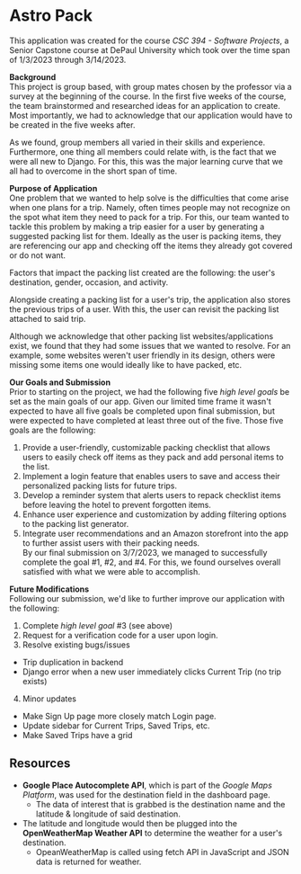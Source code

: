 
# Astro Pack
This application was created for the course *CSC 394 - Software Projects*, a Senior Capstone course at DePaul University which took over the time span of 1/3/2023 through 3/14/2023.

**Background**\
This project is group based, with group mates chosen by the professor via a survey at the beginning of the course. In the first five weeks of the course, the team brainstormed and researched ideas for an application to create. Most importantly, we had to acknowledge that our application would have to be created in the five weeks after.

As we found, group members all varied in their skills and experience. Furthermore, one thing all members could relate with, is the fact that we were all new to Django. For this, this was the major learning curve that we all had to overcome in the short span of time.

**Purpose of Application**\
One problem that we wanted to help solve is the difficulties that come arise when one plans for a trip. Namely, often times people may not recognize on the spot what item they need to pack for a trip. For this, our team wanted to tackle this problem by making a trip easier for a user by generating a suggested packing list for them. Ideally as the user is packing items, they are referencing our app and checking off the items they already got covered or do not want.

Factors that impact the packing list created are the following: the user's destination, gender, occasion, and activity. 

Alongside creating a packing list for a user's trip, the application also stores the previous trips of a user. With this, the user can revisit the packing list attached to said trip.

Although we acknowledge that other packing list websites/applications exist, we found that they had some issues that we wanted to resolve. For an example, some websites weren't user friendly in its design, others were missing some items one would ideally like to have packed, etc.


**Our Goals and Submission**\
Prior to starting on the project, we had the following five *high level goals* be set as the main goals of our app. Given our limited time frame it wasn't expected to have all five goals be completed upon final submission, but were expected to have completed at least three out of the five. Those five goals are the following:
1. Provide a user-friendly, customizable packing checklist that allows users to easily check off items as they pack and add personal items to the list.
2. Implement a login feature that enables users to save and access their personalized packing lists for future trips.
3. Develop a reminder system that alerts users to repack checklist items before leaving the hotel to prevent forgotten items.
4. Enhance user experience and customization by adding filtering options to the packing list generator.
5. Integrate user recommendations and an Amazon storefront into the app to further assist users with their packing needs.
\
By our final submission on 3/7/2023, we managed to successfully complete the goal #1, #2, and #4. For this, we found ourselves overall satisfied with what we were able to accomplish.

**Future Modifications**\
Following our submission, we'd like to further improve our application with the following:
1.  Complete *high level goal* #3 (see above)
2.  Request for a verification code for a user upon login.
3.  Resolve existing bugs/issues
   - Trip duplication in backend
   - Django error when a new user immediately clicks Current Trip (no trip exists)
   
4.  Minor updates
   - Make Sign Up page more closely match Login page.
   - Update sidebar for Current Trips, Saved Trips, etc.
   - Make Saved Trips have a grid


**Resources**
-
   - **Google Place Autocomplete API**, which is part of the *Google Maps Platform*, was used for the destination field in the dashboard page.
      - The data of interest that is grabbed is the destination name and the latitude & longitude of said destination.
   - The latitude and longitude would then be plugged into the **OpenWeatherMap Weather API** to determine the weather for a user's destination.
      - OpeanWeatherMap is called using fetch API in JavaScript and JSON data is returned for weather.

